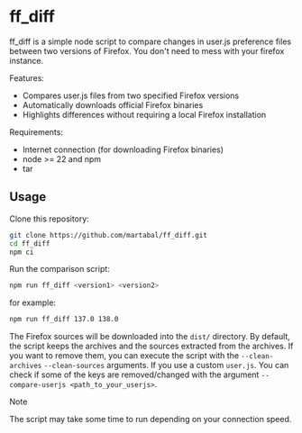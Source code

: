 # ff_diff

ff_diff is a simple node script to compare changes in user.js preference files between two versions of Firefox. You don't need to mess with your firefox instance.

Features:

- Compares user.js files from two specified Firefox versions
- Automatically downloads official Firefox binaries
- Highlights differences without requiring a local Firefox installation

Requirements:

- Internet connection (for downloading Firefox binaries)
- node >= 22 and npm
- tar

## Usage

Clone this repository:

```bash
git clone https://github.com/martabal/ff_diff.git
cd ff_diff
npm ci
```

Run the comparison script:

```bash
npm run ff_diff <version1> <version2>
```

for example:

```bash
npm run ff_diff 137.0 138.0
```

The Firefox sources will be downloaded into the `dist/` directory. By default, the script keeps the archives and the sources extracted from the archives. If you want to remove them, you can execute the script with the `--clean-archives` `--clean-sources` arguments. If you use a custom `user.js`. You can check if some of the keys are removed/changed with the argument `--compare-userjs <path_to_your_userjs>`.

> [!NOTE]  
> The script may take some time to run depending on your connection speed.
